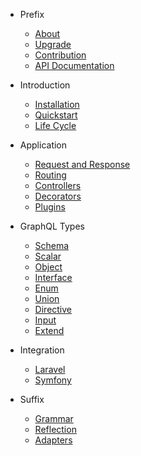 - Prefix
    - [About](/README)
    - [Upgrade](/upgrade)
    - [Contribution](/contributions)
    - [API Documentation](http://railt.org/api/index.html)
    
- Introduction
    - [Installation](/installation)
    - [Quickstart](/quickstart)
    - [Life Cycle](/lifecycle)
    
- Application
    - [Request and Response](/http-io)
    - [Routing](/routes)
    - [Controllers](/controllers)
    - [Decorators](/decorators)
    - [Plugins](/plugins)
    
- GraphQL Types
    - [Schema](/schema)
    - [Scalar](/scalar)
    - [Object](/object)
    - [Interface](/interface)
    - [Enum](/enum)
    - [Union](/union)
    - [Directive](/directive)
    - [Input](/input)
    - [Extend](/extend)

- Integration
    - [Laravel](/laravel)
    - [Symfony](/symfony)
    
- Suffix
    - [Grammar](/graphql-idl)
    - [Reflection](/reflection)
    - [Adapters](/adapters)
